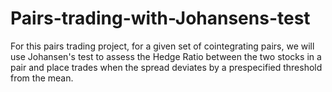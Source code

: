 # Pairs-trading-with-Johansens-test
For this pairs trading project, for a given set of cointegrating pairs, we will use Johansen's test to assess the Hedge Ratio between the two stocks in a pair and place trades when the spread deviates by a prespecified threshold from the mean.
